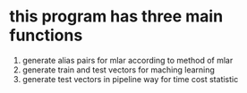 # this program has three main functions
1. generate alias pairs for mlar according to method of mlar
2. generate train and test vectors for maching learning
3. generate test vectors in pipeline way for time cost statistic